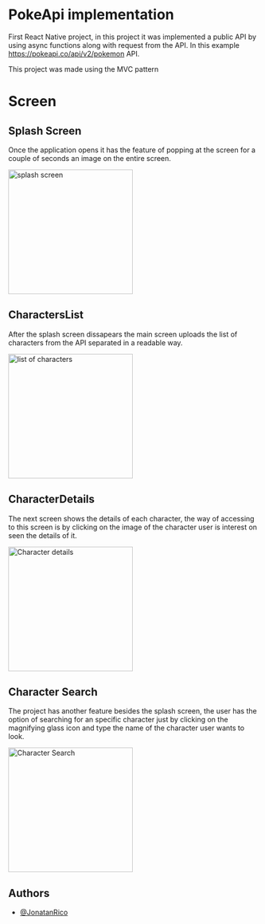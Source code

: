 
# PokeApi implementation


First React Native project, in this project it was
implemented a public API by using async functions along with request from the API. In this example https://pokeapi.co/api/v2/pokemon API. 

This project was made using the MVC pattern

# Screen




## Splash Screen

Once the application opens it has the feature of popping at the screen for a couple of seconds
an image on the entire screen.


<img src="https://i.pinimg.com/originals/3c/a9/9a/3ca99aa52168e8680908bb4da67fcd11.jpg" width="250" alt="splash screen">



## CharactersList

After the splash screen dissapears the main screen uploads the list of characters from the API
separated in a readable way.


<img src="https://user-images.githubusercontent.com/69483854/160211300-5d36e1e9-288a-422d-b76c-72f6d924517f.png" width="250"
alt="list of characters">


## CharacterDetails

The next screen shows the details of each character, the way of accessing 
to this screen is by clicking on the image of the character user is interest 
on seen the details of it.


<img src="https://user-images.githubusercontent.com/69483854/160211468-fdc4ce7f-3434-4e8e-aafa-688c6be54655.png" width="250" alt="Character details">

## Character Search

The project has another feature besides the splash screen, the user has the 
option of searching for an specific character just by clicking on the magnifying glass icon
and type the name of the character user wants to look.


<img src="https://user-images.githubusercontent.com/69483854/160211498-5a46edaa-a94f-4963-91fc-8b3ea4bf529b.pngpng" width="250" alt="Character Search">

## Authors

- [@JonatanRico](https://github.com/Jocarico)

